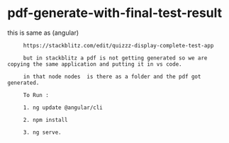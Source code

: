 # pdf-generate-with-final-test-result







this is same as 
         (angular)
         
         https://stackblitz.com/edit/quizzz-display-complete-test-app
         
         but in stackblitz a pdf is not getting generated so we are copying the same application and putting it in vs code.
         
         in that node nodes  is there as a folder and the pdf got generated.
         
         To Run :
         
         1. ng update @angular/cli
          
         2. npm install
         
         3. ng serve.
